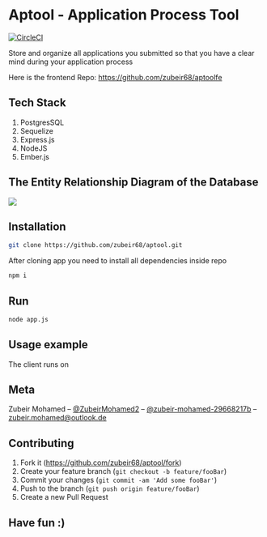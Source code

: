 # Aptool - Application Process Tool
[![CircleCI](https://circleci.com/gh/zubeir68/aptool.svg?style=svg)](https://circleci.com/gh/zubeir68/aptool)

Store and organize all applications you submitted so that you have a clear mind during your application process

Here is the frontend Repo: https://github.com/zubeir68/aptoolfe

## Tech Stack

1. PostgresSQL
2. Sequelize
3. Express.js
4. NodeJS
5. Ember.js 

## The Entity Relationship Diagram of the Database

![](https://imgur.com/mBQwHtd.png)

## Installation

```sh
git clone https://github.com/zubeir68/aptool.git 
```
After cloning app you need to install all dependencies inside repo

```sh
npm i
```

## Run

```sh
node app.js
```

## Usage example

The client runs on 


## Meta

Zubeir Mohamed – [@ZubeirMohamed2](https://twitter.com/ZubeirMohamed2) – [@zubeir-mohamed-29668217b](https://www.linkedin.com/in/zubeir-mohamed-29668217b/) – zubeir.mohamed@outlook.de


## Contributing

1. Fork it (<https://github.com/zubeir68/aptool/fork>)
2. Create your feature branch (`git checkout -b feature/fooBar`)
3. Commit your changes (`git commit -am 'Add some fooBar'`)
4. Push to the branch (`git push origin feature/fooBar`)
5. Create a new Pull Request

## Have fun :)

